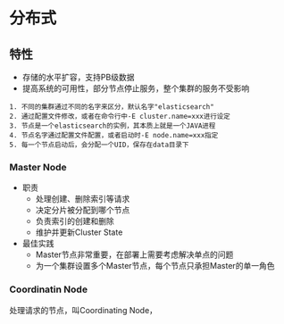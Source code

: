 # 分布式

## 特性

+ 存储的水平扩容，支持PB级数据
+ 提高系统的可用性，部分节点停止服务，整个集群的服务不受影响

```
1. 不同的集群通过不同的名字来区分，默认名字"elasticsearch"
2. 通过配置文件修改，或者在命令行中-E cluster.name=xxx进行设定
3. 节点是一个elasticsearch的实例，其本质上就是一个JAVA进程
4. 节点名字通过配置文件配置，或者启动时-E node.name=xxx指定
5. 每一个节点启动后，会分配一个UID，保存在data目录下
```

### Master Node

+ 职责
  + 处理创建、删除索引等请求
  + 决定分片被分配到哪个节点
  + 负责索引的创建和删除
  + 维护并更新Cluster State
+ 最佳实践
  + Master节点非常重要，在部署上需要考虑解决单点的问题
  + 为一个集群设置多个Master节点，每个节点只承担Master的单一角色


### Coordinatin Node

处理请求的节点，叫Coordinating Node，

